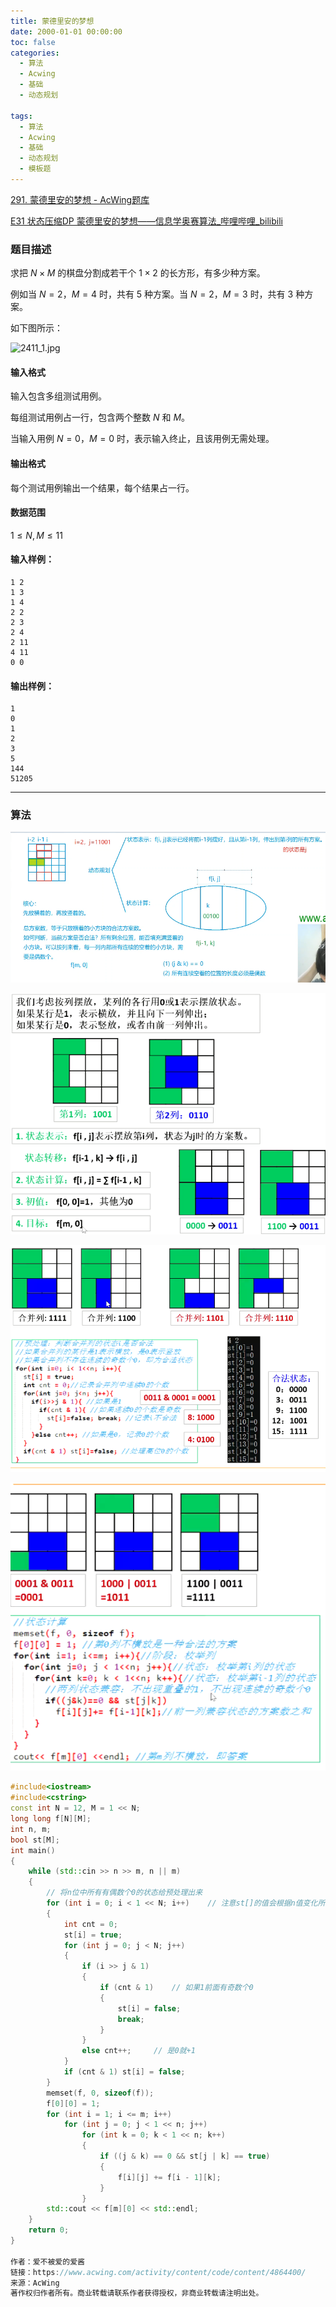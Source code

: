 ```yaml
---
title: 蒙德里安的梦想
date: 2000-01-01 00:00:00
toc: false
categories:
  - 算法
  - Acwing
  - 基础
  - 动态规划

tags:
  - 算法
  - Acwing
  - 基础
  - 动态规划
  - 模板题
---
```


[291. 蒙德里安的梦想 - AcWing题库](https://www.acwing.com/problem/content/293/)

[E31 状态压缩DP 蒙德里安的梦想——信息学奥赛算法_哔哩哔哩_bilibili](https://www.bilibili.com/video/BV1cv411b7EG/?spm_id_from=333.1387.search.video_card.click&vd_source=2f348893e98a838d97300d2bf728b18b)

### 题目描述
求把 $N \times M$ 的棋盘分割成若干个 $1 \times 2$ 的长方形，有多少种方案。

例如当 $N=2，M=4$ 时，共有 $5$ 种方案。当 $N=2，M=3$ 时，共有 $3$ 种方案。

如下图所示：

![2411_1.jpg](https://cdn.acwing.com/media/article/image/2019/01/26/19_4dd1644c20-2411_1.jpg)

#### 输入格式

输入包含多组测试用例。

每组测试用例占一行，包含两个整数 $N$ 和 $M$。

当输入用例 $N=0，M=0$ 时，表示输入终止，且该用例无需处理。

#### 输出格式

每个测试用例输出一个结果，每个结果占一行。

#### 数据范围

$1 \le N,M \le 11$

#### 输入样例：

```
1 2
1 3
1 4
2 2
2 3
2 4
2 11
4 11
0 0
```

#### 输出样例：

```
1
0
1
2
3
5
144
51205
```

---
### 算法

![](蒙德里安的梦想/Pasted%20image%2020240513003028.png)

![](蒙德里安的梦想/Pasted%20image%2020240513003033.png)

![](蒙德里安的梦想/Pasted%20image%2020240513003041.png)

![](蒙德里安的梦想/Pasted%20image%2020240513003047.png)

```cpp
#include<iostream>
#include<cstring>
const int N = 12, M = 1 << N;
long long f[N][M];
int n, m;
bool st[M];
int main()
{
    while (std::cin >> n >> m, n || m)
    {
        // 将n位中所有有偶数个0的状态给预处理出来
        for (int i = 0; i < 1 << N; i++)    // 注意st[]的值会根据n值变化所以要写在里面
        {
            int cnt = 0;
            st[i] = true;
            for (int j = 0; j < N; j++)
            {
                if (i >> j & 1)
                {
                    if (cnt & 1)    // 如果1前面有奇数个0
                    {
                        st[i] = false;
                        break;
                    }
                }
                else cnt++;     // 是0就+1
            }
            if (cnt & 1) st[i] = false;
        }
        memset(f, 0, sizeof(f));
        f[0][0] = 1;
        for (int i = 1; i <= m; i++)
            for (int j = 0; j < 1 << n; j++)
                for (int k = 0; k < 1 << n; k++)
                {
                    if ((j & k) == 0 && st[j | k] == true)
                    {
                        f[i][j] += f[i - 1][k];
                    }
                }
        std::cout << f[m][0] << std::endl;
    }
    return 0;
}

作者：爱不被爱的爱酱
链接：https://www.acwing.com/activity/content/code/content/4864400/
来源：AcWing
著作权归作者所有。商业转载请联系作者获得授权，非商业转载请注明出处。
```